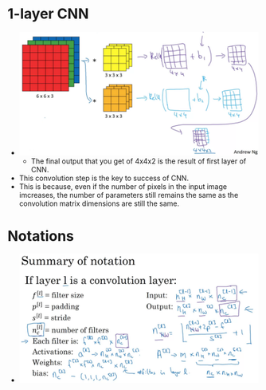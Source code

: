 # 1-layer CNN
* ![](./assets/images/2022-06-12-10-31-59.png)
    * The final output that you get of 4x4x2 is the result of first layer of CNN.
* This convolution step is the key to success of CNN.
* This is because, even if the number of pixels in the input image imcreases, the number of parameters still remains the same as the convolution matrix dimensions are still the same.

# Notations
* ![](./assets/images/2022-06-12-10-47-45.png) 